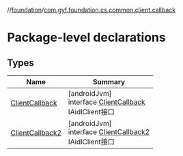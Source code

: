 //[foundation](../../index.md)/[com.gyf.foundation.cs.common.client.callback](index.md)

# Package-level declarations

## Types

| Name | Summary |
|---|---|
| [ClientCallback](-client-callback/index.md) | [androidJvm]<br>interface [ClientCallback](-client-callback/index.md)<br>IAidlClient接口 |
| [ClientCallback2](-client-callback2/index.md) | [androidJvm]<br>interface [ClientCallback2](-client-callback2/index.md)<br>IAidlClient接口 |
